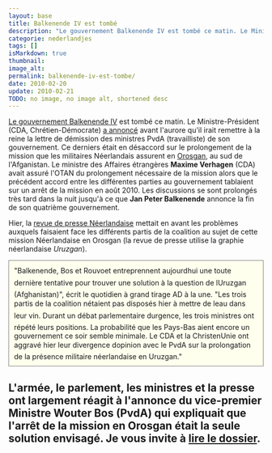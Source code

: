 ```yaml
---
layout: base
title: Balkenende IV est tombé
description: "Le gouvernement Balkenende IV est tombé ce matin. Le Ministre-Président (CDA, Chrétien-Démocrate) a annoncé avant l'aurore qu'il irait remettre à la reine"
categorie: nederlandjes
tags: []
isMarkdown: true
thumbnail: 
image_alt: 
permalink: balkenende-iv-est-tombe/
date: 2010-02-20
update: 2010-02-21
TODO: no image, no image alt, shortened desc
---
```


[Le gouvernement Balkenende IV](/nieuw-kabinet-balkenende-iv) est tombé ce matin. Le Ministre-Président (CDA, Chrétien-Démocrate) [a annoncé](http://www.nu.nl/politiek/2188996/verklaring-premier-balkenende.html) avant l'aurore qu'il irait remettre à la reine la lettre de démission des ministres PvdA (travailliste) de son gouvernement. Ce derniers était en désaccord sur le prolongement de la mission que les militaires Néerlandais assurent en [Orosgan](http://fr.wikipedia.org/wiki/Orozgân), au sud de l'Afganistan. Le ministre des Affaires étrangères **Maxime Verhagen** (CDA) avait assuré l'OTAN du prolongement nécessaire de la mission alors que le précédent accord entre les différentes parties au gouvernement tablaient sur un arrêt de la mission en août 2010. Les discussions se sont prolongés très tard dans la nuit jusqu'à ce que **Jan Peter Balkenende** annonce la fin de son quatrième gouvernement.

Hier, la [revue de presse Néerlandaise](http://www.ambafrance-nl.org/france_paysbas/spip.php?article11733) mettait en avant les problèmes auxquels faisaient face les différents partis de la coalition au sujet de cette mission Néerlandaise en Orosgan (la revue de presse utilise la graphie néerlandaise *Uruzgan*). 

<!-- HTML -->
<div style="border:1px solid grey; background-color:#FFFFEE; padding:10px;">
<!-- / HTML -->
"Balkenende, Bos et Rouvoet entreprennent aujourdhui une toute dernière tentative pour trouver une solution à la question de lUruzgan (Afghanistan)", écrit le quotidien à grand tirage AD à la une. "Les trois partis de la coalition nétaient pas disposés hier à mettre de leau dans leur vin. Durant un débat parlementaire durgence, les trois ministres ont répété leurs positions. La probabilité que les Pays-Bas aient encore un gouvernement ce soir semble minimale. Le CDA et la ChristenUnie ont aggravé hier leur divergence dopinion avec le PvdA sur la prolongation de la présence militaire néerlandaise en Uruzgan."
<!-- HTML -->
</div>
<!-- / HTML -->

L'armée, le parlement, les ministres et la presse ont largement réagit à l'annonce du vice-premier Ministre **Wouter Bos** (PvdA) qui expliquait que l'arrêt de la mission en Orosgan était la seule solution envisagé. Je vous invite à [lire le dossier](http://www.ambafrance-nl.org/france_paysbas/spip.php?article11733).
---
<!-- post notes:
http://blog.re/me-in-amsterdam/index.php/balkenende-ii-est-tombe
http://www.nu.nl/politiek/2188986/kabinet-valt-uruzgan-crisis.html
--->
